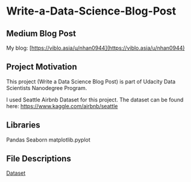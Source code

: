 # Write-a-Data-Science-Blog-Post

## Medium Blog Post
My blog: [https://viblo.asia/u/nhan0944](https://viblo.asia/u/nhan0944)

## Project Motivation
This project (Write a Data Science Blog Post) is part of Udacity Data Scientists Nanodegree Program.

I used Seattle Airbnb Dataset for this project. The dataset can be found here: https://www.kaggle.com/airbnb/seattle

## Libraries
Pandas
Seaborn
matplotlib.pyplot

## File Descriptions

[Dataset](https://www.kaggle.com/datasets/airbnb/seattle/data)
